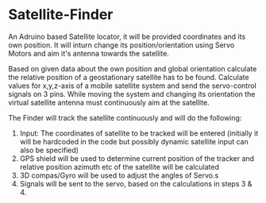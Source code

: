 # Satellite-Finder

An Adruino based Satellite locator, it will be provided coordinates and its own position. It will inturn change its position/orientation using Servo Motors and aim it's antenna towards the satellite.
 
Based on given data about the own position and global orientation calculate the relative position of a geostationary satellite has to be found. Calculate values for x,y,z-axis of a mobile satellite system and send the servo-control signals on 3 pins. While moving the system and changing its orientation the virtual satellite antenna must continuously aim at the satellite.

The Finder will track the satellite continuously and will do the following:
1. Input: The coordinates of satellite to be tracked will be entered (initially it will be hardcoded in the code but possibly dynamic satellite input can also be specified)
2. GPS shield will be used to determine current position of the tracker and relative position azimuth etc of the satellite will be calculated
3. 3D compas/Gyro will be used to adjust the angles of Servo.s
4. Signals will be sent to the servo, based on the calculations in steps 3 & 4.


